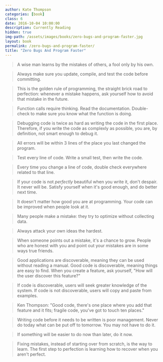 ```yaml
---
author: Kate Thompson
categories: [book]
class: 6
date: 2016-10-04 10:00:00
description: Currently Reading
hidden: true
img-path: /assets/images/books/zero-bugs-and-program-faster.jpg
layout: book
permalink: /zero-bugs-and-program-faster/
title: "Zero Bugs And Program Faster"
---
```


> A wise man learns by the mistakes of others, a fool only by his own.

> Always make sure you update, compile, and test the code before committing.

> This is the golden rule of programming, the straight brick road to perfection: whenever a mistake happens, ask yourself how to avoid that mistake in the future.

> Function calls require thinking. Read the documentation. Double-check to make sure you know what the function is doing.

> Debugging code is twice as hard as writing the code in the first place. Therefore, if you write the code as complexly as possible, you are, by definition, not smart enough to debug it.

> All errors will be within 3 lines of the place you last changed the program.

> Test every line of code. Write a small test, then write the code.

> Every time you change a line of code, double check everywhere related to that line.

> If your code is not _perfectly_ beautiful when you write it, don't despair. It never will be. Satisfy yourself when it's good enough, and do better next time.

> It doesn't matter how good you are at programming. Your code can be improved when people look at it.

> Many people make a mistake: they try to optimize without collecting data.

> Always attack your own ideas the hardest.

> When someone points out a mistake, it's a chance to grow. People who are honest with you and point out your mistakes are in some ways true friends.

> Good applications are discoverable, meaning they can be used without reading a manual. Good code is discoverable, meaning things are easy to find. When you create a feature, ask yourself, "How will the user discover this feature?"

> If code is discoverable, users will seek greater knowledge of the system. If code is not discoverable, users will copy and paste from examples.

> Ken Thompson: "Good code, there's one place where you add that feature and it fits; fragile code, you've got to touch ten places."

> Writing code before it needs to be written is poor management. Never do today what can be put off to tomorrow. You may not have to do it.

> If something will be easier to do now than later, do it now.

> Fixing mistakes, instead of starting over from scratch, is the way to learn. The first step to perfection is learning how to recover when you aren't perfect.